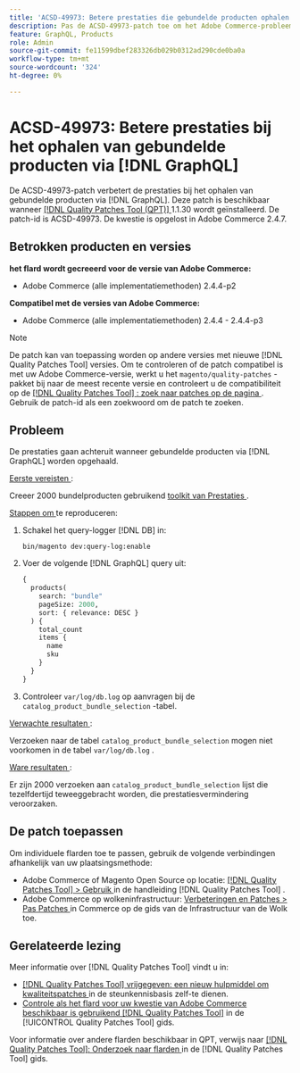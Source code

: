 ```yaml
---
title: 'ACSD-49973: Betere prestaties die gebundelde producten ophalen via  [!DNL GraphQL]'
description: Pas de ACSD-49973-patch toe om het Adobe Commerce-probleem op te lossen waarbij de prestaties afnemen bij het ophalen van gebundelde producten via  [!DNL GraphQL] .
feature: GraphQL, Products
role: Admin
source-git-commit: fe11599dbef283326db029b0312ad290cde0ba0a
workflow-type: tm+mt
source-wordcount: '324'
ht-degree: 0%

---
```


# ACSD-49973: Betere prestaties bij het ophalen van gebundelde producten via [!DNL GraphQL]

De ACSD-49973-patch verbetert de prestaties bij het ophalen van gebundelde producten via [!DNL GraphQL]. Deze patch is beschikbaar wanneer [[!DNL Quality Patches Tool (QPT)] ](https://experienceleague.adobe.com/en/docs/commerce-knowledge-base/kb/announcements/commerce-announcements/magento-quality-patches-released-new-tool-to-self-serve-quality-patches) 1.1.30 wordt geïnstalleerd. De patch-id is ACSD-49973. De kwestie is opgelost in Adobe Commerce 2.4.7.

## Betrokken producten en versies

**het flard wordt gecreeerd voor de versie van Adobe Commerce:**

* Adobe Commerce (alle implementatiemethoden) 2.4.4-p2

**Compatibel met de versies van Adobe Commerce:**

* Adobe Commerce (alle implementatiemethoden) 2.4.4 - 2.4.4-p3

>[!NOTE]
>
>De patch kan van toepassing worden op andere versies met nieuwe [!DNL Quality Patches Tool] versies. Om te controleren of de patch compatibel is met uw Adobe Commerce-versie, werkt u het `magento/quality-patches` -pakket bij naar de meest recente versie en controleert u de compatibiliteit op de [[!DNL Quality Patches Tool] : zoek naar patches op de pagina ](https://experienceleague.adobe.com/tools/commerce-quality-patches/index.html) . Gebruik de patch-id als een zoekwoord om de patch te zoeken.

## Probleem

De prestaties gaan achteruit wanneer gebundelde producten via [!DNL GraphQL] worden opgehaald.

<u> Eerste vereisten </u>:

Creeer 2000 bundelproducten gebruikend [ toolkit van Prestaties ](https://experienceleague.adobe.com/docs/commerce-operations/configuration-guide/cli/generate-data.html).

<u> Stappen om </u> te reproduceren:

1. Schakel het query-logger [!DNL DB] in:

   ```
   bin/magento dev:query-log:enable
   ```

1. Voer de volgende [!DNL GraphQL] query uit:

   ```GraphQL
   {
     products(
       search: "bundle"
       pageSize: 2000,
       sort: { relevance: DESC }
     ) {
       total_count
       items {
         name
         sku
       }
     }
   }
   ```

1. Controleer `var/log/db.log` op aanvragen bij de `catalog_product_bundle_selection` -tabel.

<u> Verwachte resultaten </u>:

Verzoeken naar de tabel `catalog_product_bundle_selection` mogen niet voorkomen in de tabel `var/log/db.log` .

<u> Ware resultaten </u>:

Er zijn 2000 verzoeken aan `catalog_product_bundle_selection` lijst die tezelfdertijd teweeggebracht worden, die prestatiesvermindering veroorzaken.

## De patch toepassen

Om individuele flarden toe te passen, gebruik de volgende verbindingen afhankelijk van uw plaatsingsmethode:

* Adobe Commerce of Magento Open Source op locatie: [[!DNL Quality Patches Tool]  > Gebruik ](/help/tools/quality-patches-tool/usage.md) in de handleiding [!DNL Quality Patches Tool] .
* Adobe Commerce op wolkeninfrastructuur: [ Verbeteringen en Patches > Pas Patches ](https://experienceleague.adobe.com/docs/commerce-cloud-service/user-guide/develop/upgrade/apply-patches.html) in Commerce op de gids van de Infrastructuur van de Wolk toe.

## Gerelateerde lezing

Meer informatie over [!DNL Quality Patches Tool] vindt u in:

* [[!DNL Quality Patches Tool]  vrijgegeven: een nieuw hulpmiddel om kwaliteitspatches ](https://experienceleague.adobe.com/en/docs/commerce-knowledge-base/kb/announcements/commerce-announcements/magento-quality-patches-released-new-tool-to-self-serve-quality-patches) in de steunkennisbasis zelf-te dienen.
* [ Controle als het flard voor uw kwestie van Adobe Commerce beschikbaar is gebruikend  [!DNL Quality Patches Tool]](/help/tools/quality-patches-tool/patches-available-in-qpt/check-patch-for-magento-issue-with-magento-quality-patches.md) in de [!UICONTROL Quality Patches Tool] gids.


Voor informatie over andere flarden beschikbaar in QPT, verwijs naar [[!DNL Quality Patches Tool]: Onderzoek naar flarden ](https://experienceleague.adobe.com/tools/commerce-quality-patches/index.html) in de [!DNL Quality Patches Tool] gids.
